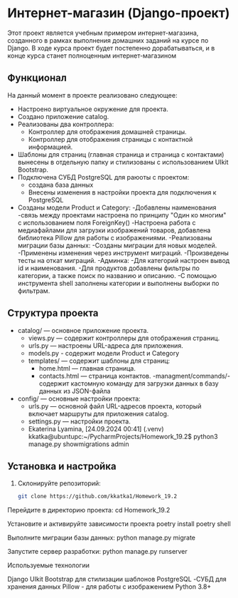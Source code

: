 # Интернет-магазин (Django-проект)

Этот проект является учебным примером интернет-магазина, созданного в рамках выполнения домашних заданий на курсе по Django. В ходе курса проект будет постепенно дорабатываться, и в конце курса станет полноценным интернет-магазином 

## Функционал

На данный момент в проекте реализовано следующее:
- Настроено виртуальное окружение для проекта.
- Создано приложение catalog.
- Реализованы два контроллера:
  - Контроллер для отображения домашней страницы.
  - Контроллер для отображения страницы с контактной информацией.
- Шаблоны для страниц (главная страница и страница с контактами) вынесены в отдельную папку и стилизованы с использованием UIkit Bootstrap.
- Подключена СУБД PostgreSQL для раюоты с проектом:
  - создана база данных
  - Внесены изменения в настройки проекта  для подключения к PostgreSQL
- Созданы модели Product и Category:
  -Добавлены наименования
  -связь между проектами настроена по принципу "Один ко многим" с использованием поля ForeignKey()
-Настроена работа с медиафайлами для загрузки изображений товаров, добавлена библиотека Pillow для работы с изображениями.
-Реализованы миграции базы данных:
  -Созданы миграции для новых моделей.
  -Применены изменения через инструмент миграций.
  -Произведены тесты на откат миграций.
-Админка:
  -Для категорий настроен вывод id и наименования.
  -Для продуктов добавлены фильтры по категории, а также поиск по названию и описанию.
-С помощью инструмента shell заполнены категории и выполнены выборки по фильтрам.

## Структура проекта

- catalog/ — основное приложение проекта.
  - views.py — содержит контроллеры для отображения страниц.
  - urls.py — настроены URL-адреса для приложения.
  - models.py - содержит модели Product и Category
  - templates/ — содержит шаблоны для страниц:
    - home.html — главная страница.
    - contacts.html — страница контактов.
  -managment/commands/- содержит кастомную команду для загрузки данных в базу данных из JSON-файла
- config/ — основные настройки проекта:
  - urls.py — основной файл URL-адресов проекта, который включает маршруты для приложения catalog.
  - settings.py — настройки проекта.
  - Ekaterina Lyamina, [24.09.2024 00:41]
(.venv) kkatka@ubuntupc:~/PycharmProjects/Homework_19.2$ python3 manage.py showmigrations
admin

## Установка и настройка

1. Склонируйте репозиторий:
   ```bash
   git clone https://github.com/kkatka1/Homework_19.2

Перейдите в директорию проекта:
cd Homework_19.2

Установите и активируйте зависимости проекта
poetry install
poetry shell

Выполните миграции базы данных:
python manage.py migrate

Запустите сервер разработки:
python manage.py runserver

Используемые технологии

Django
UIkit Bootstrap для стилизации шаблонов
PostgreSQL -СУБД для хранения данных
Pillow - для работы с изображением
Python 3.8+
